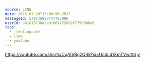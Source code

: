 ```yaml
---
source: LINE
date: 2025-07-20T13:09:56.292Z
messageId: 570736883747783000
userId: U41813730a2a310017f2002f77990bba5
tags:
  - fleetingnote
  - line
  - youtube
---
```


https://youtube.com/shorts/CqADjBgzOB8?si=UcdLd1XmTVwIXGjv